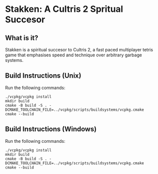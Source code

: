 # Stakken: A Cultris 2 Spritual Succesor

## What is it?
Stakken is a spiritual succesor to Cultris 2, a fast paced multiplayer tetris game that emphasises speed and technique over arbitrary garbage systems.

## Build Instructions (Unix)
Run the following commands:

```
./vcpkg/vcpkg install
mkdir build
cmake -B build -S . -DCMAKE_TOOLCHAIN_FILE=../vcpkg/scripts/buildsystems/vcpkg.cmake
cmake --build
```

## Build Instructions (Windows)
Run the following commands:

```
./vcpkg/vcpkg install
mkdir build
cmake -B build -S . -DCMAKE_TOOLCHAIN_FILE=../vcpkg/scripts/buildsystems/vcpkg.cmake
cmake --build
```
